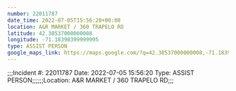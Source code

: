 ```yaml
---
number: 22011787
date_time: 2022-07-05T15:56:20+00:00
location: A&R MARKET / 360 TRAPELO RD
latitude: 42.38537000000008
longitude: -71.18398399999995
type: ASSIST PERSON
google_maps_link: https://maps.google.com/?q=42.38537000000008,-71.18398399999995
---
```


;;;Incident #: 22011787  Date: 2022-07-05 15:56:20   Type: ASSIST PERSON;;;;;;Location: A&R MARKET / 360 TRAPELO RD;;;
